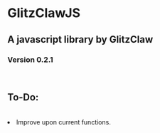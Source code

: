 # GlitzClawJS
<h2> A javascript library by GlitzClaw </h2>
<h3>Version 0.2.1</h3> 
</br>
<h2>To-Do:</h2>
</br>
 <li>Improve upon current functions.</i>
</br>
